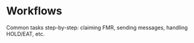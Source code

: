 # Workflows



Common tasks step-by-step: claiming FMR, sending messages, handling HOLD/EAT, etc.



